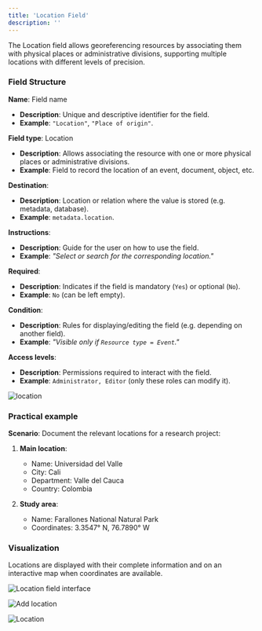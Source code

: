 ```yaml
---
title: 'Location Field'
description: ''
---
```


The Location field allows georeferencing resources by associating them with physical places or administrative divisions, supporting multiple locations with different levels of precision.

### Field Structure
**Name**: Field name  
- **Description**: Unique and descriptive identifier for the field.  
- **Example**: `"Location"`, `"Place of origin"`.

**Field type**: Location  
- **Description**: Allows associating the resource with one or more physical places or administrative divisions.  
- **Example**: Field to record the location of an event, document, object, etc.

**Destination**:  
- **Description**: Location or relation where the value is stored (e.g. metadata, database).  
- **Example**: `metadata.location`.

**Instructions**:  
- **Description**: Guide for the user on how to use the field.  
- **Example**: *"Select or search for the corresponding location."*

**Required**:  
- **Description**: Indicates if the field is mandatory (`Yes`) or optional (`No`).  
- **Example**: `No` (can be left empty).

**Condition**:  
- **Description**: Rules for displaying/editing the field (e.g. depending on another field).  
- **Example**: *"Visible only if `Resource type = Event`."*

**Access levels**:  
- **Description**: Permissions required to interact with the field.  
- **Example**: `Administrator, Editor` (only these roles can modify it).

![location](/archihub.github.io/imagenes/ubicacion.png)

### Practical example
**Scenario**: Document the relevant locations for a research project:

1. **Main location**:
   - Name: Universidad del Valle
   - City: Cali
   - Department: Valle del Cauca
   - Country: Colombia

2. **Study area**:
   - Name: Farallones National Natural Park
   - Coordinates: 3.3547° N, 76.7890° W

### Visualization
Locations are displayed with their complete information and on an interactive map when coordinates are available.

![Location field interface](/archihub.github.io/imagenes/ubicacion.png)

![Add location](/archihub.github.io/imagenes/agregar_ubicacion.png)

![Location](/archihub.github.io/imagenes/ejemplo-ubicaciones.png) 